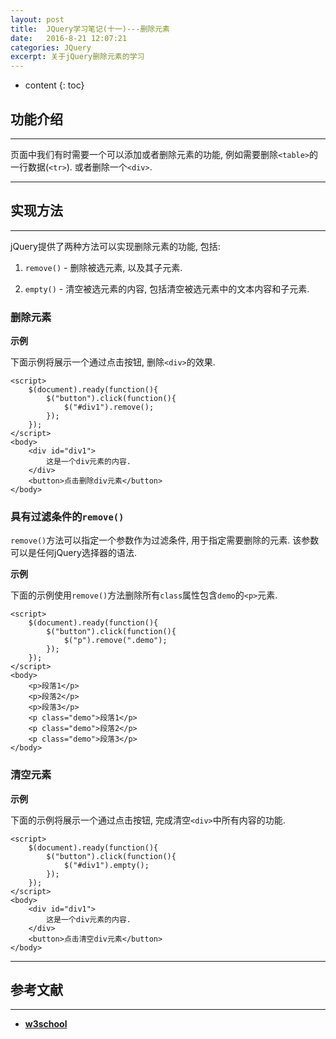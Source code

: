 ```yaml
---
layout: post
title:  JQuery学习笔记(十一)---删除元素
date:   2016-8-21 12:07:21
categories: JQuery
excerpt: 关于jQuery删除元素的学习
---
```


* content
{: toc}

## 功能介绍

---

页面中我们有时需要一个可以添加或者删除元素的功能, 例如需要删除`<table>`的一行数据(`<tr>`). 或者删除一个`<div>`.

---

## 实现方法

---

jQuery提供了两种方法可以实现删除元素的功能, 包括: 

1. `remove()` - 删除被选元素, 以及其子元素.

2. `empty()` - 清空被选元素的内容, 包括清空被选元素中的文本内容和子元素.

### 删除元素

**示例**

下面示例将展示一个通过点击按钮, 删除`<div>`的效果.

```jQuery
<script>
	$(document).ready(function(){
		$("button").click(function(){
			$("#div1").remove();
		});
	});
</script>
<body>
	<div id="div1">
		这是一个div元素的内容.
	</div>
	<button>点击删除div元素</button>
</body>
```

### 具有过滤条件的`remove()`

`remove()`方法可以指定一个参数作为过滤条件, 用于指定需要删除的元素. 该参数可以是任何jQuery选择器的语法.

**示例**

下面的示例使用`remove()`方法删除所有`class`属性包含`demo`的`<p>`元素.

```jQuery
<script>
	$(document).ready(function(){
		$("button").click(function(){
			$("p").remove(".demo");
		});
	});
</script>
<body>
	<p>段落1</p>
	<p>段落2</p>
	<p>段落3</p>
	<p class="demo">段落1</p>
	<p class="demo">段落2</p>
	<p class="demo">段落3</p>
</body>
```

### 清空元素

**示例**

下面的示例将展示一个通过点击按钮, 完成清空`<div>`中所有内容的功能.

```jQuery
<script>
	$(document).ready(function(){
		$("button").click(function(){
			$("#div1").empty();
		});
	});
</script>
<body>
	<div id="div1">
		这是一个div元素的内容.
	</div>
	<button>点击清空div元素</button>
</body>
```

---

## 参考文献

---

* **[w3school](http://www.w3school.com.cn/jquery/jquery_dom_remove.asp)**
